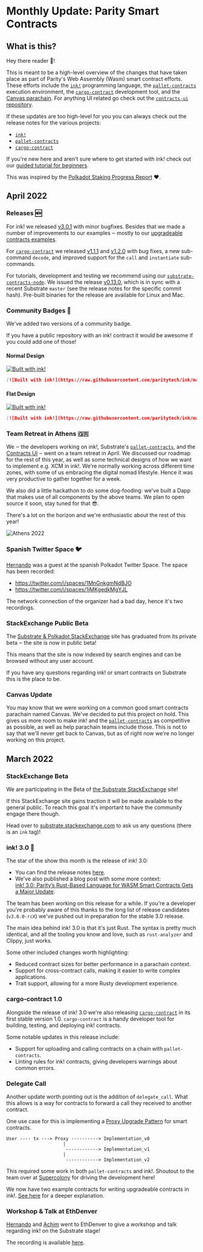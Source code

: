 # Monthly Update: Parity Smart Contracts

## What is this?
Hey there reader 👋!

This is meant to be a high-level overview of the changes that have taken place as part of
Parity's Web Assembly (Wasm) smart contract efforts. These efforts include the [`ink!`](https://github.com/paritytech/ink)
programming language, the [`pallet-contracts`](https://github.com/paritytech/substrate/tree/master/frame/contracts) execution environment, the [`cargo-contract`](https://github.com/paritytech/cargo-contract)
development tool, and the [Canvas parachain](https://github.com/paritytech/cumulus/tree/master/polkadot-parachains/canvas-kusama). For anything UI related go check out the
[`contracts-ui` repository](https://github.com/paritytech/contracts-ui).

If these updates are too high-level for you you can always check out the release notes for
the various projects:
- [`ink!`](https://github.com/paritytech/ink/blob/master/RELEASES.md)
- [`pallet-contracts`](https://github.com/paritytech/substrate/blob/master/frame/contracts/CHANGELOG.md)
- [`cargo-contract`](https://github.com/paritytech/cargo-contract/blob/master/CHANGELOG.md)

If you're new here and aren't sure where to get started with ink! check out our
[guided tutorial for beginners](https://docs.substrate.io/tutorials/v3/ink-workshop/pt1/).

This was inspired by the [Polkadot Staking Progress Report](https://gist.github.com/kianenigma/aa835946455b9a3f167821b9d05ba376) ❤️.

## April 2022

### Releases 🆕

For ink! we released [v3.0.1](https://github.com/paritytech/ink/releases/tag/v3.0.1) with
minor bugfixes. Besides that we made a number of improvements to our examples ‒ mostly to
our [upgradeable contracts examples](https://github.com/paritytech/ink/tree/master/examples/upgradeable-contracts).

For [`cargo-contract`](https://github.com/paritytech/cargo-contract) we released
[v1.1.1](https://github.com/paritytech/cargo-contract/releases/tag/v1.1.1) and
[v1.2.0](https://github.com/paritytech/cargo-contract/releases/tag/v1.2.0)
with bug fixes, a new sub-command `decode`, and improved support for the `call` and
`instantiate` sub-commands.

For tutorials, development and testing we recommend using our 
[`substrate-contracts-node`](https://github.com/paritytech/substrate-contracts-node).
We issued the release [v0.13.0](https://github.com/paritytech/substrate-contracts-node/releases/tag/v0.13.0),
which is in sync with a recent Substrate `master` (see the release notes for the specific commit hash).
Pre-built binaries for the release are available for Linux and Mac.

### Community Badges 🙌

We've added two versions of a community badge.

If you have a public repository with an ink! contract it would be awesome
if you could add one of those!

#### Normal Design

[![Built with ink!](.images/badge.svg)](https://github.com/paritytech/ink)

```markdown
[![Built with ink!](https://raw.githubusercontent.com/paritytech/ink/master/.images/badge.svg)](https://github.com/paritytech/ink)
```

#### Flat Design

[![Built with ink!](.images/badge_flat.svg)](https://github.com/paritytech/ink)

```markdown
[![Built with ink!](https://raw.githubusercontent.com/paritytech/ink/master/.images/badge_flat.svg)](https://github.com/paritytech/ink)
```

### Team Retreat in Athens 🇬🇷

We ‒ the developers working on ink!, Substrate's [`pallet-contracts`](https://github.com/paritytech/substrate/tree/master/frame/contracts),
and the [Contracts UI](https://github.com/paritytech/contracts-ui) ‒
went on a team retreat in April. We discussed our roadmap for the rest
of this year, as well as some technical designs of how we want to implement
e.g.  XCM in ink!. We're normally working across different time zones, with
some of us embracing the digital nomad lifestyle. Hence it was very
productive to gather together for a week.

We also did a little hackathon to do some dog-fooding: we've built a
Dapp that makes use of all components by the above teams. We plan
to open source it soon, stay tuned for that 😎.

There's a lot on the horizon and we're enthusiastic about the rest of this year!

![Athens 2022](.images/monthly-update/athens-2022.jpg)

### Spanish Twitter Space 🐦

[Hernando](https://github.com/hcastano) was a guest at the spanish Polkadot
Twitter Space. The space has been recorded:

* https://twitter.com/i/spaces/1MnGnkgmNdBJO
* https://twitter.com/i/spaces/1jMKgedkMgYJL

The network connection of the organizer had a bad day, hence it's two
recordings.

### StackExchange Public Beta

The [Substrate & Polkadot StackExchange](https://substrate.stackexchange.com/) site
has graduated from its private beta ‒ the site is now in public beta!

This means that the site is now indexed by search engines and can be
browsed without any user account.

If you have any questions regarding ink! or smart contracts on Substrate this is
the place to be.

### Canvas Update

You may know that we were working on a common good smart contracts parachain
named Canvas. We've decided to put this project on hold. This gives us more
room to make ink! and the [`pallet-contracts`](https://github.com/paritytech/substrate/tree/master/frame/contracts)
as competitive as possible, as well as help parachain teams include those.
This is not to say that we'll never get back to Canvas, but as of right now
we're no longer working on this project.

## March 2022

### StackExchange Beta

We are participating in the Beta of [the Substrate StackExchange](https://substrate.stackexchange.com/) site!

If this StackExchange site gains traction it will be made available to the general public.
To reach this goal it's important to have the community engage there though.

Head over to [substrate.stackexchange.com](https://substrate.stackexchange.com/)
to ask us any questions (there is an `ink` tag)!

### ink! 3.0 🦑
The star of the show this month is the release of ink! 3.0:

- You can find the release notes [here](https://github.com/paritytech/ink/releases/tag/v3.0.0).
- We've also published a blog post with some more context:<br>
[ink! 3.0: Parity’s Rust-Based Language for WASM Smart Contracts Gets a Major Update](https://www.parity.io/blog/ink-3-0-paritys-rust-based-language-gets-a-major-update).

The team has been working on this release for a while. If you're a developer you're
probably aware of this thanks to the long list of release candidates (`v3.0.0-rcX`) we've
pushed out in preparation for the stable 3.0 release.

The main idea behind ink! 3.0 is that it's just Rust. The syntax is pretty much
identical, and all the tooling you know and love, such as `rust-analyzer` and Clippy,
just works.

Some other included changes worth highlighting:
- Reduced contract sizes for better performance in a parachain context.
- Support for cross-contract calls, making it easier to write complex applications.
- Trait support, allowing for a more Rusty development experience.

### cargo-contract 1.0
Alongside the release of ink! 3.0 we're also releasing [`cargo-contract`](https://github.com/paritytech/cargo-contract) in
its first stable version 1.0.
`cargo-contract` is a handy developer tool for building, testing, and deploying ink!
contracts.

Some notable updates in this release include:
- Support for uploading and calling contracts on a chain with `pallet-contracts`.
- Linting rules for ink! contracts, giving developers warnings about common errors.

### Delegate Call
Another update worth pointing out is the addition of `delegate_call`. What this allows is
a way for contracts to forward a call they received to another contract.

One use case for this is implementing a [Proxy Upgrade Pattern](https://docs.openzeppelin.com/upgrades-plugins/1.x/proxies) for smart contracts.

```
User ---- tx ---> Proxy ----------> Implementation_v0
                     |
                      ------------> Implementation_v1
                     |
                      ------------> Implementation_v2
```

This required some work in both `pallet-contracts` and ink!. Shoutout to the team over
at [Supercolony](https://supercolony.net/) for driving the development here!

We now have two example contracts for writing upgradeable contracts in ink!.
[See here](https://github.com/paritytech/ink/tree/master/examples/upgradeable-contracts)
for a deeper explanation.

### Workshop & Talk at EthDenver

[Hernando](https://github.com/hcastano) and [Achim](https://github.com/achimcc) went to EthDenver to
give a workshop and talk regarding ink! on the Substrate stage!

The recording is available [here](https://www.youtube.com/watch?t=7122&v=NrG3co6UWEg).
